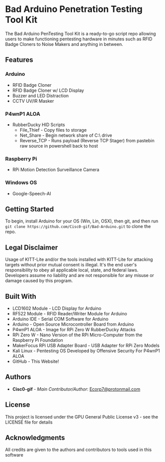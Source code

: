 # Bad Arduino Penetration Testing Tool Kit

The Bad Arduino PenTesting Tool Kit is a ready-to-go script repo allowing users to make functioning pentesting hardware in minutes such as RFID Badge Cloners to Noise Makers and anything in between.

## Features

### Arduino
* RFID Badge Cloner
* RFID Badge Cloner w/ LCD Display
* Buzzer and LED Distraction
* CCTV UV/IR Masker

### P4wnP1 ALOA
* RubberDucky HID Scripts
  * File_Thief - Copy files to storage
  * Net_Share - Begin network share of C:\ drive
  * Reverse_TCP - Runs payload (Reverse TCP Stager) from pastebin raw source in powershell back to host

### Raspberry Pi
* RPi Motion Detection Surveillance Camera

### Windows OS
* Google-Speech-AI

## Getting Started

To begin, install Arduino for your OS (Win, Lin, OSX), then git, and then run ``` git clone https://github.com/Cisc0-gif/Bad-Arduino.git ``` to clone the repo.

## Legal Disclaimer

Usage of KITT-Lite and/or the tools installed with KITT-Lite for attacking targets without prior mutual consent is illegal. It's the end user's responsibility to obey all applicable local, state, and federal laws. Developers assume no liability and are not responsible for any misuse or damage caused by this program.

## Built With

* LCD1602 Module - LCD Display for Arduino
* RF522 Module - RFID Reader/Writer Module for Arduino
* Arduino IDE - Serial COM Software for Arduino
* Arduino - Open Source Microcontroller Board from Arduino
* P4wnP1 ALOA - Image for RPi Zero W RubberDucky Attacks
* RPi Zero W - Nano Version of the RPi Micro-Computer from the Raspberry Pi Foundation
* MakerFocus RPi USB Adapter Board - USB Adapter for RPi Zero Models
* Kali Linux - Pentesting OS Developed by Offensive Security For P4wnP1 ALOA
* GitHub - This Website!


## Authors

* **Cisc0-gif** - *Main Contributor/Author*: Ecorp7@protonmail.com

## License

This project is licensed under the GPU General Public License v3 - see the LICENSE file for details

## Acknowledgments

All credits are given to the authors and contributors to tools used in this software
